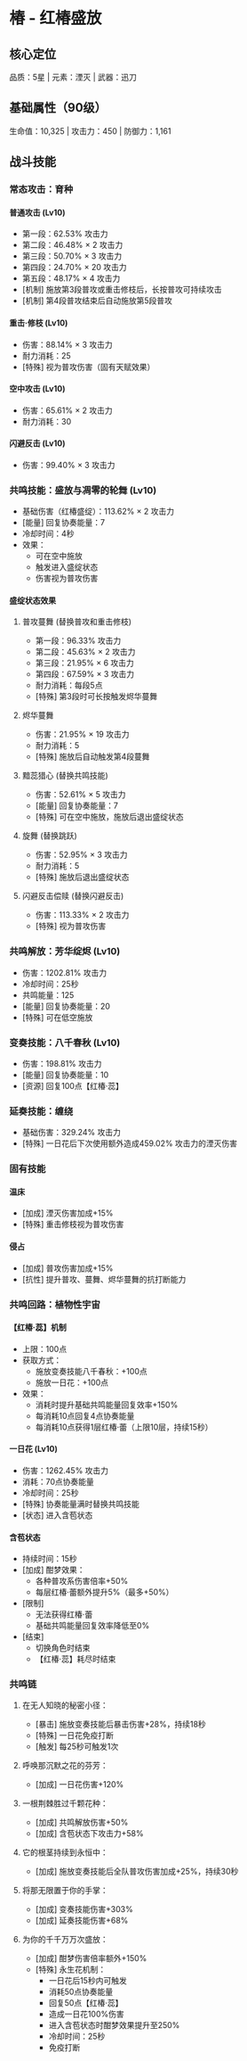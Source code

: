 # 椿 - 红椿盛放

## 核心定位
品质：5星 | 元素：湮灭 | 武器：迅刀

## 基础属性（90级）
生命值：10,325 | 攻击力：450 | 防御力：1,161

## 战斗技能

### 常态攻击：育种

#### 普通攻击 (Lv10)
- 第一段：62.53% 攻击力
- 第二段：46.48% × 2 攻击力  
- 第三段：50.70% × 3 攻击力
- 第四段：24.70% × 20 攻击力
- 第五段：48.17% × 4 攻击力
- [机制] 施放第3段普攻或重击修枝后，长按普攻可持续攻击
- [机制] 第4段普攻结束后自动施放第5段普攻

#### 重击·修枝 (Lv10)
- 伤害：88.14% × 3 攻击力
- 耐力消耗：25
- [特殊] 视为普攻伤害（固有天赋效果）

#### 空中攻击 (Lv10)
- 伤害：65.61% × 2 攻击力
- 耐力消耗：30

#### 闪避反击 (Lv10)
- 伤害：99.40% × 3 攻击力

### 共鸣技能：盛放与凋零的轮舞 (Lv10)
- 基础伤害（红椿盛绽）：113.62% × 2 攻击力
- [能量] 回复协奏能量：7
- 冷却时间：4秒
- 效果：
  - 可在空中施放
  - 触发进入盛绽状态
  - 伤害视为普攻伤害

#### 盛绽状态效果
1. 普攻蔓舞 (替换普攻和重击修枝)
   - 第一段：96.33% 攻击力
   - 第二段：45.63% × 2 攻击力
   - 第三段：21.95% × 6 攻击力
   - 第四段：67.59% × 3 攻击力
   - 耐力消耗：每段5点
   - [特殊] 第3段时可长按触发烬华蔓舞

2. 烬华蔓舞
   - 伤害：21.95% × 19 攻击力
   - 耐力消耗：5
   - [特殊] 施放后自动触发第4段蔓舞

3. 黯蕊猎心 (替换共鸣技能)
   - 伤害：52.61% × 5 攻击力
   - [能量] 回复协奏能量：7
   - [特殊] 可在空中施放，施放后退出盛绽状态

4. 旋舞 (替换跳跃)
   - 伤害：52.95% × 3 攻击力
   - 耐力消耗：5 
   - [特殊] 施放后退出盛绽状态

5. 闪避反击偿赎 (替换闪避反击)
   - 伤害：113.33% × 2 攻击力
   - [特殊] 视为普攻伤害

### 共鸣解放：芳华绽烬 (Lv10)
- 伤害：1202.81% 攻击力
- 冷却时间：25秒
- 共鸣能量：125
- [能量] 回复协奏能量：20
- [特殊] 可在低空施放

### 变奏技能：八千春秋 (Lv10) 
- 伤害：198.81% 攻击力
- [能量] 回复协奏能量：10
- [资源] 回复100点【红椿·蕊】

### 延奏技能：缠绕
- 基础伤害：329.24% 攻击力
- [特殊] 一日花后下次使用额外造成459.02% 攻击力的湮灭伤害

### 固有技能

#### 温床
- [加成] 湮灭伤害加成+15%
- [特殊] 重击修枝视为普攻伤害

#### 侵占
- [加成] 普攻伤害加成+15%
- [抗性] 提升普攻、蔓舞、烬华蔓舞的抗打断能力

### 共鸣回路：植物性宇宙

#### 【红椿·蕊】机制
- 上限：100点
- 获取方式：
  - 施放变奏技能八千春秋：+100点
  - 施放一日花：+100点
- 效果：
  - 消耗时提升基础共鸣能量回复效率+150%
  - 每消耗10点回复4点协奏能量
  - 每消耗10点获得1层红椿·蕾（上限10层，持续15秒）

#### 一日花 (Lv10)
- 伤害：1262.45% 攻击力
- 消耗：70点协奏能量
- 冷却时间：25秒
- [特殊] 协奏能量满时替换共鸣技能
- [状态] 进入含苞状态

#### 含苞状态
- 持续时间：15秒
- [加成] 酣梦效果：
  - 各种普攻系伤害倍率+50%
  - 每层红椿·蕾额外提升5%（最多+50%）
- [限制] 
  - 无法获得红椿·蕾
  - 基础共鸣能量回复效率降低至0%
- [结束] 
  - 切换角色时结束
  - 【红椿·蕊】耗尽时结束

### 共鸣链

1. 在无人知晓的秘密小径：
   - [暴击] 施放变奏技能后暴击伤害+28%，持续18秒
   - [特殊] 一日花免疫打断
   - [触发] 每25秒可触发1次

2. 呼唤那沉默之花的芬芳：
   - [加成] 一日花伤害+120%

3. 一根荆棘胜过千颗花种：
   - [加成] 共鸣解放伤害+50%
   - [加成] 含苞状态下攻击力+58%

4. 它的根茎持续到永恒中：
   - [加成] 施放变奏技能后全队普攻伤害加成+25%，持续30秒

5. 将那无限置于你的手掌：
   - [加成] 变奏技能伤害+303%
   - [加成] 延奏技能伤害+68%

6. 为你的千千万万次盛放：
   - [加成] 酣梦伤害倍率额外+150%
   - [特殊] 永生花机制：
     - 一日花后15秒内可触发
     - 消耗50点协奏能量
     - 回复50点【红椿·蕊】
     - 造成一日花100%伤害
     - 进入含苞状态时酣梦效果提升至250%
     - 冷却时间：25秒
     - 免疫打断
